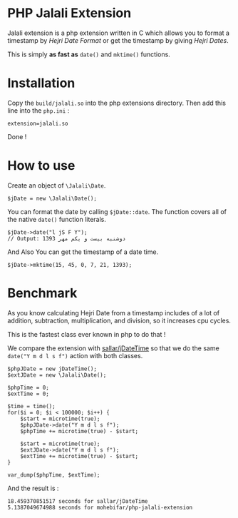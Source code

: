 PHP Jalali Extension
====================

Jalali extension is a php extension written in C which allows you to format a timestamp by *Hejri Date Format* or get the timestamp by giving *Hejri Dates*.

This is simply **as fast as** `date()` and `mktime()` functions.

Installation
==========
Copy the `build/jalali.so` into the php extensions directory. Then add this line into the `php.ini` :

    extension=jalali.so

Done !

How to use
=========
Create an object of `\Jalali\Date`.


	$jDate = new \Jalali\Date();

You can format the date by calling `$jDate::date`. The function covers all of the native `date()` function literals.

	$jDate->date("l jS F Y");
	// Output: دوشنبه بیست و یکم مهر 1393

And Also You can get the timestamp of a date time.

	$jDate->mktime(15, 45, 0, 7, 21, 1393);

Benchmark
=========
As you know calculating Hejri Date from a timestamp includes of a lot of addition, subtraction, multiplication, and division, so it increases cpu cycles.

This is the fastest class ever known in php to do that !

We compare the extension with [sallar/jDateTime](https://github.com/sallar/jDateTime) so that we do the same `date("Y m d l s f")` action with both classes.

	$phpJDate = new jDateTime();
	$extJDate = new \Jalali\Date();
	
	$phpTime = 0;
	$extTime = 0;
	
	$time = time();
	for($i = 0; $i < 100000; $i++) {
	    $start = microtime(true);
	    $phpJDate->date("Y m d l s f");
	    $phpTime += microtime(true) - $start;
	
	    $start = microtime(true);
	    $extJDate->date("Y m d l s f");
	    $extTime += microtime(true) - $start;
	}
	
	var_dump($phpTime, $extTime);
	
And the result is :

	18.459370851517 seconds for sallar/jDateTime
	5.1387049674988 seconds for mohebifar/php-jalali-extension

